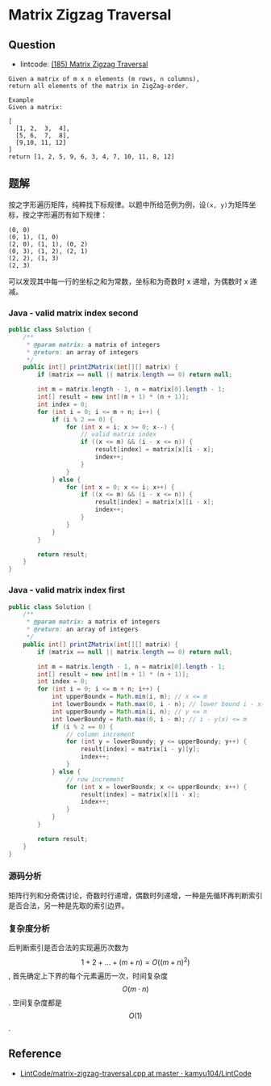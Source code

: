 # Matrix Zigzag Traversal

## Question

* lintcode: [\(185\) Matrix Zigzag Traversal](http://www.lintcode.com/en/problem/matrix-zigzag-traversal/)

```text
Given a matrix of m x n elements (m rows, n columns),
return all elements of the matrix in ZigZag-order.

Example
Given a matrix:

[
  [1, 2,  3,  4],
  [5, 6,  7,  8],
  [9,10, 11, 12]
]
return [1, 2, 5, 9, 6, 3, 4, 7, 10, 11, 8, 12]
```

## 题解

按之字形遍历矩阵，纯粹找下标规律。以题中所给范例为例，设`(x, y)`为矩阵坐标，按之字形遍历有如下规律：

```text
(0, 0)
(0, 1), (1, 0)
(2, 0), (1, 1), (0, 2)
(0, 3), (1, 2), (2, 1)
(2, 2), (1, 3)
(2, 3)
```

可以发现其中每一行的坐标之和为常数，坐标和为奇数时 x 递增，为偶数时 x 递减。

### Java - valid matrix index second

```java
public class Solution {
    /**
     * @param matrix: a matrix of integers
     * @return: an array of integers
     */
    public int[] printZMatrix(int[][] matrix) {
        if (matrix == null || matrix.length == 0) return null;

        int m = matrix.length - 1, n = matrix[0].length - 1;
        int[] result = new int[(m + 1) * (n + 1)];
        int index = 0;
        for (int i = 0; i <= m + n; i++) {
            if (i % 2 == 0) {
                for (int x = i; x >= 0; x--) {
                    // valid matrix index
                    if ((x <= m) && (i - x <= n)) {
                        result[index] = matrix[x][i - x];
                        index++;
                    }
                }
            } else {
                for (int x = 0; x <= i; x++) {
                    if ((x <= m) && (i - x <= n)) {
                        result[index] = matrix[x][i - x];
                        index++;
                    }
                }
            }
        }

        return result;
    }
}
```

### Java - valid matrix index first

```java
public class Solution {
    /**
     * @param matrix: a matrix of integers
     * @return: an array of integers
     */
    public int[] printZMatrix(int[][] matrix) {
        if (matrix == null || matrix.length == 0) return null;

        int m = matrix.length - 1, n = matrix[0].length - 1;
        int[] result = new int[(m + 1) * (n + 1)];
        int index = 0;
        for (int i = 0; i <= m + n; i++) {
            int upperBoundx = Math.min(i, m); // x <= m
            int lowerBoundx = Math.max(0, i - n); // lower bound i - x(y) <= n
            int upperBoundy = Math.min(i, n); // y <= n
            int lowerBoundy = Math.max(0, i - m); // i - y(x) <= m
            if (i % 2 == 0) {
                // column increment
                for (int y = lowerBoundy; y <= upperBoundy; y++) {
                    result[index] = matrix[i - y][y];
                    index++;
                }
            } else {
                // row increment
                for (int x = lowerBoundx; x <= upperBoundx; x++) {
                    result[index] = matrix[x][i - x];
                    index++;
                }
            }
        }

        return result;
    }
}
```

### 源码分析

矩阵行列和分奇偶讨论，奇数时行递增，偶数时列递增，一种是先循环再判断索引是否合法，另一种是先取的索引边界。

### 复杂度分析

后判断索引是否合法的实现遍历次数为 $$1 + 2 + ... + (m + n) = O((m+n)^2)$$, 首先确定上下界的每个元素遍历一次，时间复杂度 $$O(m \cdot n)$$. 空间复杂度都是 $$O(1)$$.

## Reference

* [LintCode/matrix-zigzag-traversal.cpp at master · kamyu104/LintCode](https://github.com/kamyu104/LintCode/blob/master/C++/matrix-zigzag-traversal.cpp)

